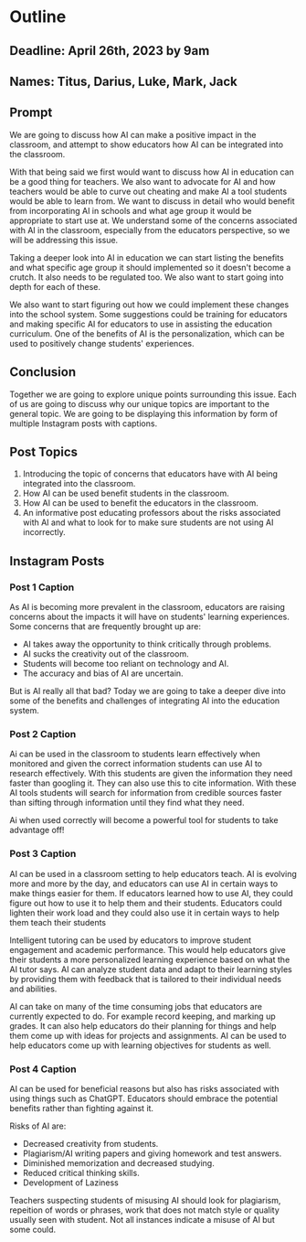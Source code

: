 # Outline

## Deadline: April 26th, 2023 by 9am

## Names: Titus, Darius, Luke, Mark, Jack

## Prompt

We are going to discuss how AI can make a positive impact in the classroom, and attempt to show educators how AI can be integrated into the classroom.

With that being said we first would want to discuss how AI in education can be a good thing for teachers. We also want to advocate for AI and how teachers would be able to curve out cheating and make AI a tool students would be able to learn from. We want to discuss in detail who would benefit from incorporating AI in schools and what age group it would be appropriate to start use at. We understand some of the concerns associated with AI in the classroom, especially from the educators perspective, so we will be addressing this issue.

Taking a deeper look into AI in education we can start listing the benefits and what specific age group it should implemented so it doesn't become a crutch. It also needs to be regulated too. We also want to start going into depth for each of these.

We also want to start figuring out how we could implement these changes into the school system. Some suggestions could be training for educators and making specific AI for educators to use in assisting the education curriculum. One of the benefits of AI is the personalization, which can be used to positively change students' experiences.

## Conclusion

Together we are going to explore unique points surrounding this issue. Each of us are going to discuss why our unique topics are important to the general topic. We are going to be displaying this information by form of multiple Instagram posts with captions.

## Post Topics

1. Introducing the topic of concerns that educators have with AI being integrated into the classroom.
2. How AI can be used benefit students in the classroom.
3. How AI can be used to benefit the educators in the classroom.
4. An informative post educating professors about the risks associated with AI and what to look for to make sure students are not using AI incorrectly.

## Instagram Posts

### Post 1 Caption

As AI is becoming more prevalent in the classroom, educators are raising concerns about the impacts it will have on students' learning experiences. Some concerns that are frequently brought up are:

- AI takes away the opportunity to think critically through problems.
- AI sucks the creativity out of the classroom.
- Students will become too reliant on technology and AI.
- The accuracy and bias of AI are uncertain.

But is AI really all that bad? Today we are going to take a deeper dive into some of the benefits and challenges of integrating AI into the education system.

### Post 2 Caption 
Ai can be used in the classroom to students learn effectively when monitored and given the correct information students can use AI to research effectively. With this students are given the information they need faster than googling it. They can also use this to cite information. With these AI tools students will search for information from credible sources faster than sifting through information until they find what they need. 

Ai when used correctly will become a powerful tool for students to take advantage off!

### Post 3 Caption
AI can be used in a classroom setting to help educators teach. AI is evolving more and more by the day, and educators can use AI in certain ways to make things easier for them. If educators learned how to use AI, they could figure out how to use it to help them and their students. Educators could lighten their work load and they could also use it in certain ways to help them teach their students

Intelligent tutoring can be used by educators to improve student engagement and academic performance. This would help educators give their students a more personalized learning experience based on what the AI tutor says. AI can analyze student data and adapt to their learning styles by providing them with feedback that is tailored to their individual needs and abilities.

AI can take on many of the time consuming jobs that educators are currently expected to do. For example record keeping, and marking up grades. It can also help educators do their planning for things and help them come up with ideas for projects and assignments. AI can be used to help educators come up with learning objectives for students as well.

### Post 4 Caption

AI can be used for beneficial reasons but also has risks associated with using things such as ChatGPT. Educators should embrace the potential benefits rather than fighting against it.

Risks of AI are:
- Decreased creativity from students.
- Plagiarism/AI writing papers and giving homework and test answers.
- Diminished memorization and decreased studying.
- Reduced critical thinking skills.
- Development of Laziness

Teachers suspecting students of misusing AI should look for plagiarism, repeition of words or phrases, work that does not match style or quality usually seen with student. Not all instances indicate a misuse of AI but some could.
